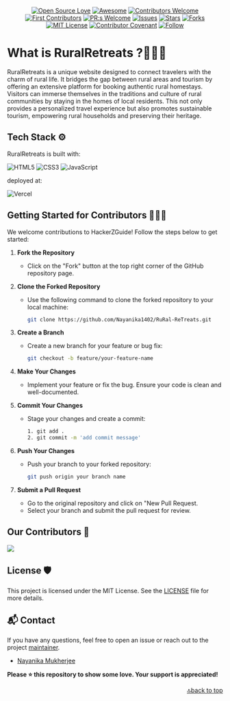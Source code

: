 <div align="center">
  
[![Open Source Love](https://firstcontributions.github.io/open-source-badges/badges/open-source-v1/open-source.svg)](https://github.com/firstcontributions/open-source-badges)
[![Awesome](https://cdn.rawgit.com/sindresorhus/awesome/d7305f38d29fed78fa85652e3a63e154dd8e8829/media/badge.svg)](https://github.com/sindresorhus/awesome)
[![Contributors Welcome](https://img.shields.io/badge/contributors-welcome-0b7cbd)](https://github.com/nikohoffren/fork-commit-merge/pulls)
[![First Contributors](https://img.shields.io/badge/first-contributors-0b7cbd)](https://github.com/nikohoffren/fork-commit-merge/pulls)
[![PR:s Welcome](https://img.shields.io/badge/PR:s-welcome-0b7cbd)](https://github.com/nikohoffren/fork-commit-merge/pulls)
[![Issues](https://img.shields.io/github/issues/Nayanika1402/RuRal-ReTreats.svg?style=flat)](https://github.com/Nayanika1402/RuRal-ReTreats/issues)
[![Stars](https://img.shields.io/github/stars/Nayanika1402/RuRal-ReTreats.svg?style=flat)](https://github.com/Nayanika1402/RuRal-ReTreats/stars)
[![Forks](https://img.shields.io/github/forks/Nayanika1402/RuRal-ReTreats.svg?style=flat)](https://github.com/Nayanika1402/RuRal-ReTreats/forks)
[![MIT License](https://badges.frapsoft.com/os/mit/mit.svg?v=103)](https://opensource.org/licenses/mit-license.php)
[![Contributor Covenant](https://img.shields.io/badge/Contributor%20Covenant-2.1-4baaaa.svg)](code_of_conduct.md)
[![Follow](https://img.shields.io/badge/follow-%40Nayanika1402-1DA1F2?logo=twitter&style=social)](https://github.com/Nayanika1402) 
</div>

# What is RuralRetreats ?🤷🏽‍♂

RuralRetreats is a unique website designed to connect travelers with the charm of rural life. It bridges the gap between rural areas and tourism by offering an extensive platform for booking authentic rural homestays. Visitors can immerse themselves in the traditions and culture of rural communities by staying in the homes of local residents. This not only provides a personalized travel experience but also promotes sustainable tourism, empowering rural households and preserving their heritage.

## Tech Stack ⚙️

RuralRetreats is built with:

![HTML5](https://img.shields.io/badge/html5-%23E34F26.svg?style=for-the-badge&logo=html5&logoColor=white)
![CSS3](https://img.shields.io/badge/css3-%231572B6.svg?style=for-the-badge&logo=css3&logoColor=white)
![JavaScript](https://img.shields.io/badge/javascript-%23323330.svg?style=for-the-badge&logo=javascript&logoColor=%23F7DF1E)

deployed at:

![Vercel](https://img.shields.io/badge/vercel-%23000000.svg?style=for-the-badge&logo=vercel&logoColor=white)

## Getting Started for Contributors 🧑🏻‍💻

We welcome contributions to HackerZGuide! Follow the steps below to get started:

1. **Fork the Repository**

   - Click on the "Fork" button at the top right corner of the GitHub repository page.

2. **Clone the Forked Repository**

   - Use the following command to clone the forked repository to your local machine:

     ```bash
     git clone https://github.com/Nayanika1402/RuRal-ReTreats.git
     ```

3. **Create a Branch**

   - Create a new branch for your feature or bug fix:

     ```bash
     git checkout -b feature/your-feature-name
     ```

4. **Make Your Changes**

   - Implement your feature or fix the bug. Ensure your code is clean and well-documented.

5. **Commit Your Changes**

   - Stage your changes and create a commit:

     ```bash
     1. git add .
     2. git commit -m 'add commit message'
     ```

6. **Push Your Changes**

   - Push your branch to your forked repository:

     ```bash
     git push origin your branch name
     ```

7. **Submit a Pull Request**
   - Go to the original repository and click on "New Pull Request.
   - Select your branch and submit the pull request for review.

## Our Contributors 🤝

<a href="https://github.com/Nayanika1402/RuRal-ReTreats/graphs/contributors">
  <img src="https://contrib.rocks/image?repo=Nayanika1402/RuRal-ReTreats" />
</a>

## License 🛡️

This project is licensed under the MIT License. See the [LICENSE](link-to-license-file) file for more details.

## 📬 Contact

If you have any questions, feel free to open an issue or reach out to the project [maintainer](https://www.linkedin.com/in/nayanika-mukherjee-76a24027b/).

- [Nayanika Mukherjee](https://github.com/Nayanika1402)

**Please ⭐ this repository to show some love. Your support is appreciated!**

<div align="right">
  <a href="#readme-top">🔝back to top</a>
</div>
